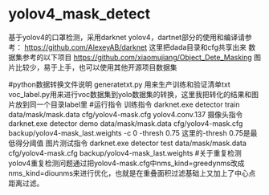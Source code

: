# yolov4_mask_detect
基于yolov4的口罩检测，采用darknet yolov4，dartnet部分的使用和编译请参考：
https://github.com/AlexeyAB/darknet
这里把dada目录和cfg共享出来
数据集参考的以下项目
https://github.com/xiaomujiang/Object_Dete_Masking
图片比较少，易于上手，也可以使用其他开源项目数据集

#python数据转换文件说明
generatetxt.py 用来生产训练和验证清单txt
voc_label.py用来进行voc数据集到yolo数据集的转换，这里我把转化的结果和图片放到同一个目录label里
#运行指令
训练指令
darknet.exe detector train data/mask/mask.data cfg/yolov4-mask.cfg yolov4.conv.137
摄像头指令
darknet.exe detector demo data/mask/mask.data cfg/yolov4-mask.cfg backup/yolov4-mask_last.weights -c 0 -thresh 0.75
这里的-thresh 0.75是最低得分阈值
图片测试指令
darknet.exe detector test data/mask/mask.data cfg/yolov4-mask.cfg backup/yolov4-mask_last.weights 
#关于重复检测
yolov4重复检测问题通过把yolov4-mask.cfg中nms_kind=greedynms改成nms_kind=diounms来进行优化，也就是在重叠面积过滤基础上又加上了中心点距离过滤。
